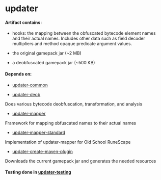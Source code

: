 # updater

#### Artifact contains:
 
* hooks: the mapping between the obfuscated bytecode element names and
 their actual names. Includes other data such as field decoder multipliers and 
 method opaque predicate argument values.

* the original gamepack jar (~2 MB)

* a deobfuscated gamepack jar (~500 KB)

#### Depends on:

* [updater-common](https://github.com/RuneSuite/client/tree/master/updater-common)

* [updater-deob](https://github.com/RuneSuite/client/tree/master/updater-deob)

Does various bytecode deobfuscation, transformation, and analysis

* [updater-mapper](https://github.com/RuneSuite/client/tree/master/updater-mapper)

Framework for mapping obfuscated names to their actual names 

* [updater-mapper-standard](https://github.com/RuneSuite/client/tree/master/updater-mapper-standard)

Implementation of updater-mapper for Old School RuneScape

* [updater-create-maven-plugin](https://github.com/RuneSuite/client/tree/master/updater-create-maven-plugin)

Downloads the current gamepack jar and generates the needed resources

#### Testing done in [updater-testing](https://github.com/RuneSuite/client/tree/master/updater-testing)